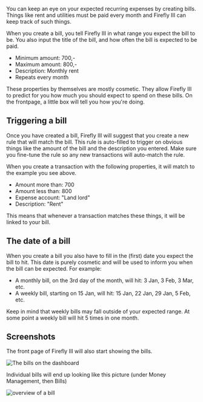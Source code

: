 You can keep an eye on your expected recurring expenses by creating bills. Things like rent and utilities must be paid every month and Firefly III can keep track of such things.

When you create a bill, you tell Firefly III in what range you expect the bill to be. You also input the title of the bill, and how often the bill is expected to be paid.

* Minimum amount: 700,-
* Maximum amount: 800,-
* Description: Monthly rent
* Repeats every month

These properties by themselves are mostly cosmetic. They allow Firefly III to predict for you how much you should expect to spend on these bills. On the frontpage, a little box will tell you how you're doing.

## Triggering a bill

Once you have created a bill, Firefly III will suggest that you create a new rule that will match the bill. This rule is auto-filled to trigger on obvious things like the amount of the bill and the description you entered. Make sure you fine-tune the rule so any new transactions will auto-match the rule.

When you create a transaction with the following properties, it will match to the example you see above.

* Amount more than: 700
* Amount less than: 800
* Expense account: "Land lord"
* Description: "Rent"

This means that whenever a transaction matches these things, it will be linked to your bill.

## The date of a bill

When you create a bill you also have to fill in the (first) date you expect the bill to hit. This date is purely cosmetic and will be used to inform you when the bill can be expected. For example:

* A monthly bill, on the 3rd day of the month, will hit: 3 Jan, 3 Feb, 3 Mar, etc.
* A weekly bill, starting on 15 Jan, will hit: 15 Jan, 22 Jan, 29 Jan, 5 Feb, etc.

Keep in mind that weekly bills may fall outside of your expected range. At some point a weekly bill will hit 5 times in one month.

## Screenshots

The front page of Firefly III will also start showing the bills.

![The bills on the dashboard](https://firefly-iii.org/static/docs/4.8.0/bills-frontpage.png)

Individual bills will end up looking like this picture (under Money Management, then Bills)

![overview of a bill](https://firefly-iii.org/static/docs/4.7.0/bills-show.png)
